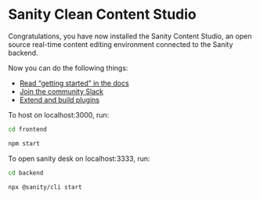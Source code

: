 # Sanity Clean Content Studio

Congratulations, you have now installed the Sanity Content Studio, an open source real-time content editing environment connected to the Sanity backend.

Now you can do the following things:

- [Read “getting started” in the docs](https://www.sanity.io/docs/introduction/getting-started?utm_source=readme)
- [Join the community Slack](https://slack.sanity.io/?utm_source=readme)
- [Extend and build plugins](https://www.sanity.io/docs/content-studio/extending?utm_source=readme)

To host on localhost:3000, run:

```bash
cd frontend
```

```bash
npm start
```

To open sanity desk on localhost:3333, run:

```bash
cd backend
```

```bash
npx @sanity/cli start
```
